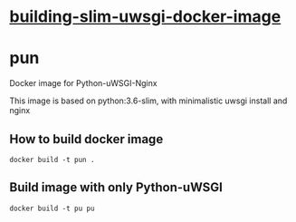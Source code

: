 # [building-slim-uwsgi-docker-image](https://bradleyzhou.com/posts/building-slim-uwsgi-docker-image)

# pun
Docker image for Python-uWSGI-Nginx

This image is based on python:3.6-slim, with minimalistic uwsgi install and nginx

## How to build docker image
```
docker build -t pun .
```


## Build image with only Python-uWSGI
```
docker build -t pu pu
```
